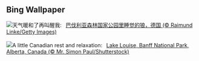 ## Bing Wallpaper
![](https://www.bing.com/th?id=OHR.SleepyWolf_ZH-CN9870873990_UHD.jpg&w=1000)天气暖和了再叫醒我:&nbsp;&ensp;[巴伐利亚森林国家公园里睡觉的狼，德国 (© Raimund Linke/Getty Images)](https://www.bing.com/th?id=OHR.SleepyWolf_ZH-CN9870873990_UHD.jpg)
<br><br/>
![](https://www.bing.com/th?id=OHR.LakeLouise_EN-US1133378386_UHD.jpg&w=1000)A little Canadian rest and relaxation:&nbsp;&ensp;[Lake Louise, Banff National Park, Alberta, Canada (© Mr. Simon Paul/Shutterstock)](https://www.bing.com/th?id=OHR.LakeLouise_EN-US1133378386_UHD.jpg)
<br><br/>

